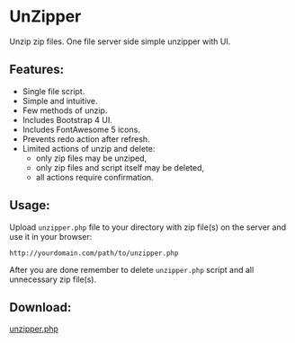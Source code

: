 # UnZipper
Unzip zip files. One file server side simple unzipper with UI.

## Features:
- Single file script.
- Simple and intuitive.
- Few methods of unzip.
- Includes Bootstrap 4 UI.
- Includes FontAwesome 5 icons.
- Prevents redo action after refresh.
- Limited actions of unzip and delete:
    - only zip files may be unziped,
    - only zip files and script itself may be deleted,
    - all actions require confirmation.

## Usage:
Upload `unzipper.php` file to your directory with zip file(s) on the server and use it in your browser:
```
http://yourdomain.com/path/to/unzipper.php
```

After you are done remember to delete `unzipper.php` script and all unnecessary zip file(s).

## Download:
[unzipper.php](https://raw.github.com/riwert/unzipper/master/unzipper.php)
